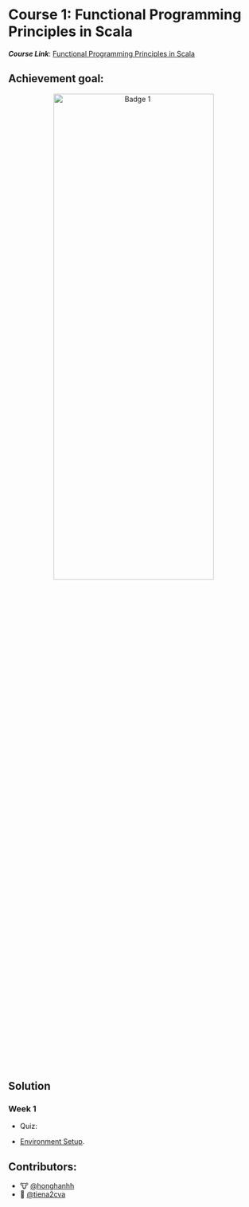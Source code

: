 # Course 1: Functional Programming Principles in Scala

**_Course Link_**: [Functional Programming Principles in Scala](https://www.coursera.org/learn/progfun1?specialization=scala)

## Achievement goal:

<p align="center">
    <img src="../Badges/FPP.png" width="80%" height="50%" title="Badge 1" >
</p>

## Solution

### Week 1

- Quiz:
    <!-- <p align="center">
        <img src="./img/w1_quizz.png" width="80%" height="50%" title="Challenges, terminology, methods and technology" >
    </p> -->

- [Environment Setup]().



## Contributors:

- 🐮 [@honghanhh](https://github.com/honghanhh)
- 🐔 [@tiena2cva](https://github.com/tiena2cva)

